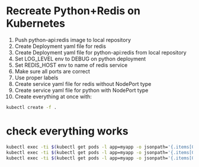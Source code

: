 # Recreate Python+Redis on Kubernetes

1. Push python-api:redis image to local repository
2. Create Deployment yaml file for redis 
3. Create Deployment yaml file for python-api:redis from local repository
4. Set LOG_LEVEL env to DEBUG on python deployment
5. Set REDIS_HOST env to name of redis service
7. Make sure all ports are correct
8. Use proper labels
9. Create service yaml file for redis without NodePort type
10. Create service yaml file for python with NodePort type
11. Create everything at once with:

```sh
kubectl create -f .
```

# check everything works 

```sh
kubectl exec -ti $(kubectl get pods -l app=myapp -o jsonpath='{.items[0].metadata.name}') -- curl python-service:5002/api/v1/info
kubectl exec -ti $(kubectl get pods -l app=myapp -o jsonpath='{.items[0].metadata.name}') -- /bin/bash -c "curl -XPOST python-service:5002/api/v1/info"
kubectl exec -ti $(kubectl get pods -l app=myapp -o jsonpath='{.items[0].metadata.name}') -- curl python-service:5002/api/v1/info
```
